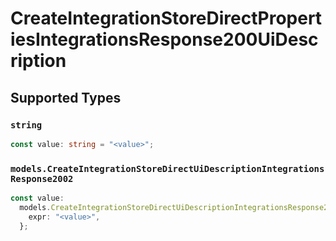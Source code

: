 # CreateIntegrationStoreDirectPropertiesIntegrationsResponse200UiDescription


## Supported Types

### `string`

```typescript
const value: string = "<value>";
```

### `models.CreateIntegrationStoreDirectUiDescriptionIntegrationsResponse2002`

```typescript
const value:
  models.CreateIntegrationStoreDirectUiDescriptionIntegrationsResponse2002 = {
    expr: "<value>",
  };
```

